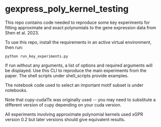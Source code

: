 # gexpress_poly_kernel_testing

This repo contains code needed to reproduce some key experiments for
fitting approximate and exact polynomials to the gene expression data
from Shen et al. 2023.

To use this repo, install the requirements in an active virtual environment,
then run:
```
python run_key_experiments.py
```

If run without any arguments, a list of options and required arguments
will be displayed. Use this CLI to reproduce the main experiments from
the paper. The shell scripts under shell_scripts provide examples.

The notebook code used to select an important motif subset is under
notebooks.

Note that cupy-cuda11x was originally used -- you may need to substitute
a different version of cupy depending on your cuda version.

All experiments involving approximate polynomial kernels used xGPR version 0.2
but later versions should give equivalent results.
